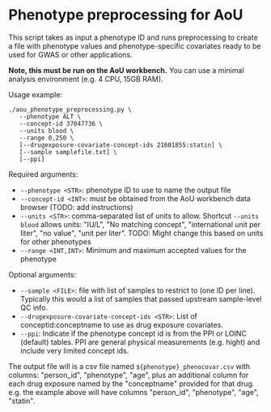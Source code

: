 # Phenotype preprocessing for AoU

This script takes as input a phenotype ID and runs preprocessing to create a file with phenotype values and phenotype-specific covariates ready to be used for GWAS or other applications. 

**Note, this must be run on the AoU workbench.** You can use a minimal analysis environment (e.g. 4 CPU, 15GB RAM).

Usage example:

```
./aou_phenotype_preprocessing.py \
   --phenotype ALT \
   --concept-id 37047736 \
   --units blood \
   --range 0,250 \
   [--drugexposure-covariate-concept-ids 21601855:statin] \
   [--sample samplefile.txt] \
   [--ppi]
```

Required arguments: 

* `--phenotype <STR>`: phenotype ID to use to name the output file
* `--concept-id <INT>`: must be obtained from the AoU workbench data browser (TODO: add instructions)
* `--units <STR>`: comma-separated list of units to allow. Shortcut `--units blood` allows units: "IU/L", "No matching concept", "international unit per liter", "no value", "unit per liter". TODO: Might change this based on units for other phenotypes
* `--range <INT,INT>`: Minimum and maximum accepted values for the phenotype

Optional arguments:
* `--sample <FILE>`: file with list of samples to restrict to (one ID per line). Typically this would a list of samples that passed upstream sample-level QC info.
* `--drugexposure-covariate-concept-ids <STR>`: List of conceptid:conceptname to use as drug exposure covariates.
* `--ppi`: Indicate if the phenotype concept id is from the PPI or LOINC (default) tables. PPI are general physical measurements (e.g. hight) and include very limited concept ids.

The output file will is a csv file named `${phenotype}_phenocovar.csv` with columns: "person_id", "phenotype", "age", plus an additional column for each drug exposure named by the "conceptname" provided for that drug. e.g. the example above will have columns "person_id", "phenotype", "age", "statin".
